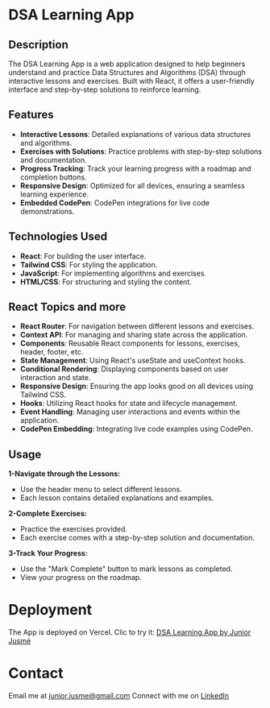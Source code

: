 # DSA Learning App

## Description

The DSA Learning App is a web application designed to help beginners understand and practice Data Structures and Algorithms (DSA) through interactive lessons and exercises. Built with React, it offers a user-friendly interface and step-by-step solutions to reinforce learning.

## Features

- **Interactive Lessons**: Detailed explanations of various data structures and algorithms.
- **Exercises with Solutions**: Practice problems with step-by-step solutions and documentation.
- **Progress Tracking**: Track your learning progress with a roadmap and completion buttons.
- **Responsive Design**: Optimized for all devices, ensuring a seamless learning experience.
- **Embedded CodePen**: CodePen integrations for live code demonstrations.

## Technologies Used

- **React**: For building the user interface.
- **Tailwind CSS**: For styling the application.
- **JavaScript**: For implementing algorithms and exercises.
- **HTML/CSS**: For structuring and styling the content.

## React Topics and more

- **React Router**: For navigation between different lessons and exercises.
- **Context API**: For managing and sharing state across the application.
- **Components**: Reusable React components for lessons, exercises, header, footer, etc.
- **State Management**: Using React's useState and useContext hooks.
- **Conditional Rendering**: Displaying components based on user interaction and state.
- **Responsive Design**: Ensuring the app looks good on all devices using Tailwind CSS.
- **Hooks**: Utilizing React hooks for state and lifecycle management.
- **Event Handling**: Managing user interactions and events within the application.
- **CodePen Embedding**: Integrating live code examples using CodePen.

## Usage

**1-Navigate through the Lessons:**

- Use the header menu to select different lessons.
- Each lesson contains detailed explanations and examples.

**2-Complete Exercises:**

- Practice the exercises provided.
- Each exercise comes with a step-by-step solution and documentation.

**3-Track Your Progress:**

- Use the "Mark Complete" button to mark lessons as completed.
- View your progress on the roadmap.

# Deployment

The App is deployed on Vercel. Clic to try it: [DSA Learning App by Junior Jusmé](https://challenge-aluraflix-nine.vercel.app/)

# Contact

Email me at [junior.jusme@gmail.com](mailto:junior.jusme@gmail.com)
Connect with me on [LinkedIn](https://www.linkedin.com/in/junior-jusm%C3%A9-2b783012a/)

